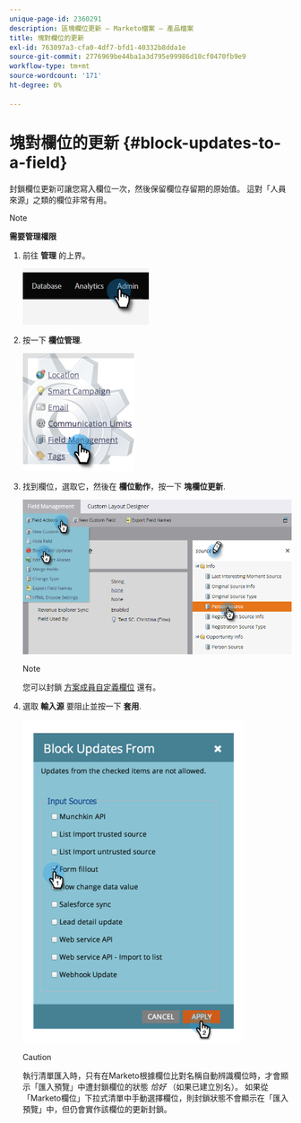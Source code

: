 ```yaml
---
unique-page-id: 2360291
description: 區塊欄位更新 — Marketo檔案 — 產品檔案
title: 塊對欄位的更新
exl-id: 763097a3-cfa0-4df7-bfd1-40332b8dda1e
source-git-commit: 2776969be44ba1a3d795e99986d10cf0470fb9e9
workflow-type: tm+mt
source-wordcount: '171'
ht-degree: 0%

---
```


# 塊對欄位的更新 {#block-updates-to-a-field}

封鎖欄位更新可讓您寫入欄位一次，然後保留欄位存留期的原始值。 這對「人員來源」之類的欄位非常有用。

>[!NOTE]
>
>**需要管理權限**

1. 前往 **管理** 的上界。

   ![](assets/block-updates-to-a-field-1.png)

1. 按一下 **欄位管理**.

   ![](assets/block-updates-to-a-field-2.png)

1. 找到欄位，選取它，然後在 **欄位動作**，按一下 **塊欄位更新**.

   ![](assets/block-updates-to-a-field-3.png)

   >[!NOTE]
   >
   >您可以封鎖 [方案成員自定義欄位](/help/marketo/product-docs/core-marketo-concepts/programs/working-with-programs/program-member-custom-fields.md) 還有。

1. 選取 **輸入源** 要阻止並按一下 **套用**.

   ![](assets/block-updates-to-a-field-4.png)

   >[!CAUTION]
   >
   >執行清單匯入時，只有在Marketo根據欄位比對名稱自動辨識欄位時，才會顯示「匯入預覽」中遭封鎖欄位的狀態 _恰好_ （如果已建立別名）。 如果從「Marketo欄位」下拉式清單中手動選擇欄位，則封鎖狀態不會顯示在「匯入預覽」中，但仍會實作該欄位的更新封鎖。
